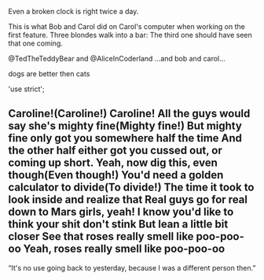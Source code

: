 Even a broken clock is right twice a day.

This is what Bob and Carol did on Carol's computer when working on the first feature. Three blondes walk into a bar: The third one should have seen that one coming.

@TedTheTeddyBear and @AliceInCoderland ...and bob and carol...

dogs are better then cats

'use strict';

Caroline!(Caroline!) Caroline!
All the guys would say she's mighty fine(Mighty fine!)
But mighty fine only got you somewhere half the time
And the other half either got you cussed out, or coming up short.
Yeah, now dig this, even though(Even though!)
You'd need a golden calculator to divide(To divide!)
The time it took to look inside and realize that
Real guys go for real down to Mars girls, yeah!
I know you'd like to think your shit don't stink
But lean a little bit closer
See that roses really smell like poo-poo-oo
Yeah, roses really smell like poo-poo-oo
 -------------------
 
“It's no use going back to yesterday, because I was a different person then.”